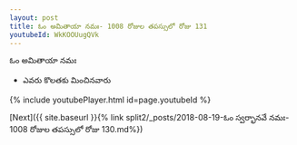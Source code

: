 ```yaml
---
layout: post
title: ఓం అమితాయా నమః- 1008 రోజుల తపస్సులో రోజు 131
youtubeId: WkKOOUugQVk
---
```

 
 
 ఓం అమితాయా నమః  
 
 -  ఎవరు కొలతకు మించినవారు 
 
  
 
  
 
 
 
 
 
 


{% include youtubePlayer.html id=page.youtubeId %}
 
[Next]({{ site.baseurl }}{% link  split2/_posts/2018-08-19-ఓం స్వర్భానవే నమః- 1008 రోజుల తపస్సులో రోజు 130.md%})
 
